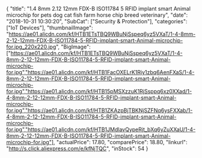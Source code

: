 {
	"title": "1.4 8mm 2.12 12mm FDX-B ISO11784 5 RFID implant smart Animal microchip for pets dog cat fish farm horse chip breed veterinary",
	"date": "2018-10-31 10:30:20",
	"SubCat": ["Security & Protection"],
	"categories": ["IoT Devices"],
	"thumbnailImage": "https://ae01.alicdn.com/kf/HTB1ETsTBQ9WBuNjSspeq6yz5VXaT/1-4-8mm-2-12-12mm-FDX-B-ISO11784-5-RFID-implant-smart-Animal-microchip-for.jpg_220x220.jpg",
	"BigImage": ["https://ae01.alicdn.com/kf/HTB1ETsTBQ9WBuNjSspeq6yz5VXaT/1-4-8mm-2-12-12mm-FDX-B-ISO11784-5-RFID-implant-smart-Animal-microchip-for.jpg","https://ae01.alicdn.com/kf/HTB1FacOXELrK1Rjy1zbq6AenFXaS/1-4-8mm-2-12-12mm-FDX-B-ISO11784-5-RFID-implant-smart-Animal-microchip-for.jpg","https://ae01.alicdn.com/kf/HTB15pMSXzzuK1RjSsppq6xz0XXad/1-4-8mm-2-12-12mm-FDX-B-ISO11784-5-RFID-implant-smart-Animal-microchip-for.jpg","https://ae01.alicdn.com/kf/HTB1ZKAzpBjTBKNjSZFNq6ysFXXab/1-4-8mm-2-12-12mm-FDX-B-ISO11784-5-RFID-implant-smart-Animal-microchip-for.jpg","https://ae01.alicdn.com/kf/HTB1JMdlavQypeRjt_bXq6yZuXXaU/1-4-8mm-2-12-12mm-FDX-B-ISO11784-5-RFID-implant-smart-Animal-microchip-for.jpg"],
	"actualPrice": 17.80,
	"comparePrice": 18.80,
	"linkurl": "http://s.click.aliexpress.com/e/kfNjTQC",
	"inStock": 54
}

